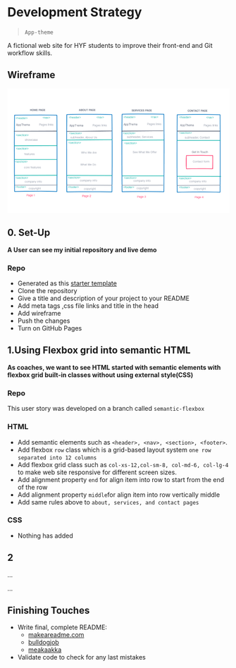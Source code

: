 # Development Strategy

> `App-theme`

A fictional web site for HYF students to improve their front-end and Git workflow skills.

## Wireframe

![wireframe](wireframe/wireframe-week-2.png)

## 0. Set-Up

__A User can see my initial repository and live demo__

### Repo

- Generated as this [starter template](https://github.com/HackYourFutureBelgium/w3-validation-template)
- Clone the repository
- Give a title and description of your project to your README
- Add meta tags ,css file links and title in the head
- Add wireframe
- Push the changes
- Turn on GitHub Pages

## 1.Using Flexbox grid into semantic HTML

__As coaches, we want to see HTML started with semantic elements with flexbox grid built-in classes without using external style(CSS)__

### Repo

This user story was developed on a branch called `semantic-flexbox`

### HTML

- Add semantic elements such as `<header>, <nav>, <section>, <footer>`.
- Add flexbox `row` class which  is a grid-based layout system `one row separated into 12 columns`
- Add flexbox grid class such as `col-xs-12,col-sm-8, col-md-6, col-lg-4` to make web site responsive for different screen sizes.
- Add alignment property `end` for align item into row to start from the end of the row
- Add alignment property `middle`for align item into row  vertically middle
- Add same rules above to `about, services, and contact pages`

### CSS

- Nothing has added 

## 2

...

...

## Finishing Touches

- Write final, complete README:
  - [makeareadme.com](https://www.makeareadme.com/)
  - [bulldogjob](https://bulldogjob.com/news/449-how-to-write-a-good-readme-for-your-github-project)
  - [meakaakka](https://medium.com/@meakaakka/a-beginners-guide-to-writing-a-kickass-readme-7ac01da88ab3)
- Validate code to check for any last mistakes
